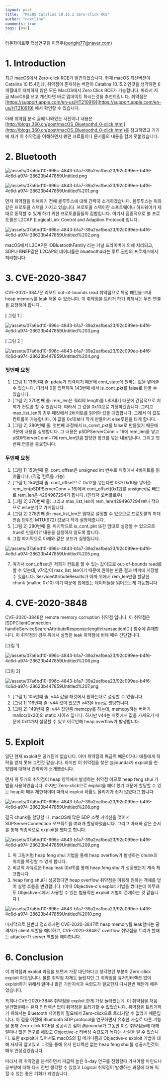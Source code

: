 ```yaml
---
layout: post
title:  "MacOS Catalina 10.15.2 Zero-click RCE"
author: "nextline"
comments: true
tags: [mac]
---
```


라온화이트햇 핵심연구팀 이영주([boright77@naver.com](mailto:boright77@naver.com))


# 1. Introduction

최근 macOS에서 Zero-click RCE가 발견되었습니다. 현재 macOS 최신버전이 Catalina 10.15.4인데, 취약점이 존재하는 버전이 Catalina 10.15.2 인것을 생각하면 6개월내로 패치하지 않은 모든 MacOS에서 Zero Click RCE가 가능합니다. 따라서 지금 MacOS를 쓰고 계신다면 바로 업데이트 하시는것을 추천드립니다. 취약점은 [https://support.apple.com/en-us/HT210919](https://support.apple.com/en-us/HT210919) 에서 확인할 수 있습니다. 

아래 취약점 분석 글에 나와있는 사진이나 내용은 [http://blogs.360.cn/post/macOS_Bluetoothd_0-click.html](http://blogs.360.cn/post/macOS_Bluetoothd_0-click.html)를 참고하였고 거기에 제가 이 취약점을 이해하면서 봤던 자료들이나 문서들의 내용을 함께 덧붙였습니다.

# 2. Bluetooth

![/assets/07a6bd10-696c-4843-b1a7-39a2eafbea23/92c099ee-b4f6-4c6d-a974-28623b447859Untitled.png](/assets/07a6bd10-696c-4843-b1a7-39a2eafbea23/92c099ee-b4f6-4c6d-a974-28623b447859Untitled.png)

![/assets/07a6bd10-696c-4843-b1a7-39a2eafbea23/92c099ee-b4f6-4c6d-a974-28623b447859Untitled%201.png](/assets/07a6bd10-696c-4843-b1a7-39a2eafbea23/92c099ee-b4f6-4c6d-a974-28623b447859Untitled%201.png)

먼저 취약점을 이해하기 전에 블루투스에 대해 간략히 소개하겠습니다. 블루투스는 위와 같은 프로토콜 스택을 가지고 있습니다. 프로토콜 스택이란 소포트웨어나 하드웨어가 제대로 동작할 수 있게 하기 위한 프로토콜들들의 집합입니다. 여기서 집중적으로 볼 프로토콜은 L2CAP  (Logical Link Control and Adaption Protocol) 입니다.

![/assets/07a6bd10-696c-4843-b1a7-39a2eafbea23/92c099ee-b4f6-4c6d-a974-28623b447859Untitled%202.png](/assets/07a6bd10-696c-4843-b1a7-39a2eafbea23/92c099ee-b4f6-4c6d-a974-28623b447859Untitled%202.png)

macOS에서 L2CAP은 IOBluetoothFamily 라는 커널 드라이버에 의해 처리되고, SDP나 BNEP같은 L2CAP의 데이터들은 bluetoothd라는 루트 권한의 프로세스에서 처리합니다.

# 3. CVE-2020-3847

CVE-2020-3847은 리모트 out-of-bounds read 취약점으로 특정 패킷을 보내 heap memory를 leak 해올 수 있습니다. 이 취약점을 트리거 하기 위해서는 두번 연결을 요청해야 합니다.

[ 그림 1 ]

![/assets/07a6bd10-696c-4843-b1a7-39a2eafbea23/92c099ee-b4f6-4c6d-a974-28623b447859Untitled%203.png](/assets/07a6bd10-696c-4843-b1a7-39a2eafbea23/92c099ee-b4f6-4c6d-a974-28623b447859Untitled%203.png)

[ 그림 2 ]

![/assets/07a6bd10-696c-4843-b1a7-39a2eafbea23/92c099ee-b4f6-4c6d-a974-28623b447859Untitled%204.png](/assets/07a6bd10-696c-4843-b1a7-39a2eafbea23/92c099ee-b4f6-4c6d-a974-28623b447859Untitled%204.png)

### 첫번째 요청

1. [그림 1] 136번째 줄: pdata가 입력이기 때문에 cont_state에 원하는 값을 넣어줄 수 있습니다. 따라서 0을 입력하여 143번째 에서 is_cont_pkt를 false로 만들 수 있습니다.
2. [그림 2] 270번째 줄: rem_len은 쿼리의 length를 나타내기 때문에 간접적으로 저희가 컨트롤 할 수 있습니다. 따라서 그 값을 0x10으로 가정하겠습니다. 그리고 max_list_len의 경우 패킷에서 2바이트를 읽어와 값을 대입합니다. 그래서 이 값도 컨트롤이 가능합니다. 이 값을 0x10보다 작게 만들어서 else루틴을 타게 합니다.
3. [그림 2] 280번째 줄: 첫번째 과정에서 is_const_pkt를 false로 만들었기 때문에 if문에 내용을 실행합니다. 그 내용은 pSDPServerConn + 16에 rem_len을 넣고 pSDPServerConn+7에 rem_len만큼 할당한 청크를 넣는 내용입니다. 그리고 첫번째 연결을 종료합니다.

### 두번째 요청

1. [그림 1] 153번째 줄: cont_offset은 unsigned int 변수로 패킷에서 4바이트를 읽어옵니다. (직접 컨트롤 가능)
2. [그림 1] 154번째 줄: cont_offset으로 0x12를 넣는다면 아까 0x10을 넣어준 rem_len(pSDPServerConn + 16)에서 cont_offset(0x12)를 unsigned로 빼므로 rem_len은 4294967294가 됩니다. (인티저 오버플로우)
3. [그림 2] 270번째 줄: 그리고 max_list_len이 rem_len(4294967294)보다 작으므로 else분기로 가게됩니다.
4. [그림 2] 278번째 줄: max_list_len은 맘대로 설정할 수 있으므로 프로토콜의 최대 전송 단위인 MTU(672) 값보다 작게 설정해줍니다.
5. [그림 2] 280번째 줄: 마지막으로 is_cont_pkt 또한 맘대로 설정할 수 있으므로 true로 만들어 if 내용을 실행하지 않도록 합니다.
6. 그럼 마지막으로 아래와 같은 코드가 실행됩니다.

![/assets/07a6bd10-696c-4843-b1a7-39a2eafbea23/92c099ee-b4f6-4c6d-a974-28623b447859Untitled%205.png](/assets/07a6bd10-696c-4843-b1a7-39a2eafbea23/92c099ee-b4f6-4c6d-a974-28623b447859Untitled%205.png)

7. 여기서 cont_offset은 저희가 컨트롤 할 수 있는 값이므로 out-of-bounds read를 할 수 있는데, v74값이 max_list_len이기 때문에 원하는 만큼 결과 버퍼에 저장할 수 있습니다. ServiceAttributeResults가 아까 위에서 rem_len만큼 할당한 chunk (malloc 0x10) 이기 때문에 힙에있는 데이터들을 읽어오는게 가능합니다.

# 4. CVE-2020-3848

CVE-2020-3848은 remote memory corruption 취약점 입니다. 이 취약점은 [SDPClientConnection handleServiceSearchAttributeResponse:length:transactionID:] 함수에 존재합니다. 이 취약점의 경우 위에서 설명한 leak 취약점에 비해 매우 간단합니다.

[그림 1]

![/assets/07a6bd10-696c-4843-b1a7-39a2eafbea23/92c099ee-b4f6-4c6d-a974-28623b447859Untitled%206.png](/assets/07a6bd10-696c-4843-b1a7-39a2eafbea23/92c099ee-b4f6-4c6d-a974-28623b447859Untitled%206.png)

[그림 2]

![/assets/07a6bd10-696c-4843-b1a7-39a2eafbea23/92c099ee-b4f6-4c6d-a974-28623b447859Untitled%207.png](/assets/07a6bd10-696c-4843-b1a7-39a2eafbea23/92c099ee-b4f6-4c6d-a974-28623b447859Untitled%207.png)

1. [그림 1] 105번째 줄: v44 값을 패킷에서 원하는대로 설정할 수 있습니다.
2. [그림 1] 116번째 줄: v44 값이 있으면 v43을 true로 셋팅합니다.
3. [그림 2] 149번째 줄: v44 값만큼 memcpy를 하는데, memcpy하는 버퍼가 malloc(0x20)의 static 사이즈 입니다. 하지만 v44는 패킷에서 값을 가져오기 때문에 0xff까지 설정할 수 있고 이로인해 heap overflow가 발생합니다.

# 5. Exploit

일단 현재 exploit은 공개된게 없습니다. 아마 취약점의 파급력 때문이거나 애플에게 허락을 받지 못해 그런것 같습니다. 하지만 이 취약점을 찾은 @jioundai가 exploit을 한 방법에 대해서 간략하게 소개했습니다.

먼저 위 두개의 취약점이 heap 영역에서 발생하는 취약점 이므로 heap feng shui 기법을 사용하였습니다. 하지만 Zero-click으로 exploit을 해야 했기 때문에 할당할 수 있는 heap이 매우 제한적이며 따라서 exploit 확률도 올리기가 쉽지 않았다고 합니다.

![/assets/07a6bd10-696c-4843-b1a7-39a2eafbea23/92c099ee-b4f6-4c6d-a974-28623b447859Untitled%208.png](/assets/07a6bd10-696c-4843-b1a7-39a2eafbea23/92c099ee-b4f6-4c6d-a974-28623b447859Untitled%208.png)

결국 chunk를 할당할 때, macOS에 많은 SDP 소켓 커넥션을 맺어서 SDPServerConnection 오브젝트를 여러개 할당하였습니다. 그리고 아래와 같은 순서를 통해 최종적으로 exploit을 했다고 합니다.

![/assets/07a6bd10-696c-4843-b1a7-39a2eafbea23/92c099ee-b4f6-4c6d-a974-28623b447859Untitled%209.png](/assets/07a6bd10-696c-4843-b1a7-39a2eafbea23/92c099ee-b4f6-4c6d-a974-28623b447859Untitled%209.png)

1. 위 그림처럼 heap feng shui 기법을 통해 heap overflow가 발생하는 chunk의 위치를 특정할 수 있게 합니다.
2. 비교적 자유로운 heap leak (0xff)를 통해 heap feng shui가 성공했는지 계속 체크합니다.
3. heap feng shui가 성공했다면 heap overflow 취약점을 이용해 원하는 객체를 덮어 실행 흐름을 변경합니다. (이때 Objective-c's exploit 기법을 썼다는데 아무래도 Objective-c에서 사용할 수 있는 범용적인 exploit 기법이 존재하는 것 같습니다.)

 

![/assets/07a6bd10-696c-4843-b1a7-39a2eafbea23/92c099ee-b4f6-4c6d-a974-28623b447859Untitled%2010.png](/assets/07a6bd10-696c-4843-b1a7-39a2eafbea23/92c099ee-b4f6-4c6d-a974-28623b447859Untitled%2010.png)

마지막으로 한번더 정리하자면 CVE-2020-3847로 heap memory를 leak할때는 공격자가 client 역할을 해야하고, CVE-2020-3848로 overflow 취약점을 트리거 할때는 attacker가 server 역할을 해야합니다. 

# 6. Conclusion

이 취약점과 exploit 과정을 보면서 가장 대단하다고 생각했던 부분이 Zero-click exploit 파트입니다. 물론 취약점 자체도 놀랍지만 그 취약점을 유저인터렉션 없이 exploit하기 위해서 얼마나 많은 기반지식과 숙련도가 필요한지 다시한번 깨닫게 해주었습니다. 

특히나 CVE-2020-3848 취약점을 exploit 한게 가장 놀라웠는데, 이 취약점을 처음 발견했을때는 유저 인터렉션 없이 취약점을 트리거할 수 없었습니다. 취약점을 트리거하기 위해서는 Bluetooth 페어링이 필요해서 Zero-click으로 트리거할 수 없었기 때문입니다. 이 점을 이전에 Bluetooth SDP protocol을 연구하면서 유추한 사실로 다른 기능을 통해 Zero-click RCE을 성공시킨 점이 @jioundai가 그동안 이런 취약점들에 대해 얼마나 많은 연구를 해왔고 Objective-c 리버싱 숙련도가 높다는 사실을 알 수 있습니다. 또한 exploit에 있어서도 macOS의 힙 메커니즘과 Objective-c exploit 기법에 대해 자세히 알고있고 그것을 통해 유저 인터렉션 없는 heap feng shui를 성공시킨것이 매우 인상깊었습니다.

따라서 위 취약점을 분석하면서 파급력 높은 0-day 연구를 진행할때 가져야할 마인드나 공부량에 대해 다시 한번 생각할 수 있었고 Logical 취약점이 발생하는 과정에 대해 익힐 수 있는 좋은 기회가 되었습니다.